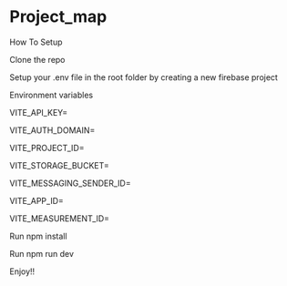 # Project_map

How To Setup



Clone the repo

Setup your .env file in the root folder by creating a new firebase project

Environment variables

VITE_API_KEY=

VITE_AUTH_DOMAIN=

VITE_PROJECT_ID=

VITE_STORAGE_BUCKET=

VITE_MESSAGING_SENDER_ID=

VITE_APP_ID=

VITE_MEASUREMENT_ID=





Run npm install

Run npm run dev


Enjoy!!
